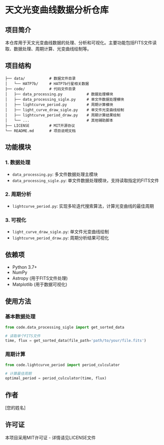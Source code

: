 # 天文光变曲线数据分析仓库

## 项目简介

本仓库用于天文光变曲线数据的处理、分析和可视化。主要功能包括FITS文件读取、数据处理、周期计算、光变曲线绘制等。

## 项目结构

```
├── data/           # 数据文件目录
│   └── HATP7b/     # HATP7b行星相关数据
├── code/           # 代码文件目录
│   ├── data_processing.py           # 数据处理模块
│   ├── data_processing_sigle.py     # 单文件数据处理模块
│   ├── lightcurve_period.py         # 周期计算模块
│   ├── light_curve_draw_sigle.py    # 单文件光变曲线绘制
│   ├── lightcurve_period_draw.py    # 周期计算结果绘制
│   └── ...                          # 其他辅助脚本
├── LICENSE         # MIT开源协议
└── README.md       # 项目说明文档
```

## 功能模块

### 1. 数据处理
- `data_processing.py`: 多文件数据处理主模块
- `data_processing_sigle.py`: 单文件数据处理模块，支持读取指定的FITS文件

### 2. 周期分析
- `lightcurve_period.py`: 实现多轮迭代搜索算法，计算光变曲线的最佳周期

### 3. 可视化
- `light_curve_draw_sigle.py`: 单文件光变曲线绘制
- `lightcurve_period_draw.py`: 周期分析结果可视化

## 依赖项

- Python 3.7+
- NumPy
- Astropy (用于FITS文件处理)
- Matplotlib (用于数据可视化)

## 使用方法

### 基本数据处理
```python
from code.data_processing_sigle import get_sorted_data

# 读取单个FITS文件
time, flux = get_sorted_data(file_path='path/to/your/file.fits')
```

### 周期计算
```python
from code.lightcurve_period import period_culculator

# 计算最佳周期
optimal_period = period_culculator(time, flux)
```

## 作者

[您的姓名]

## 许可证

本项目采用MIT许可证 - 详情请见LICENSE文件
